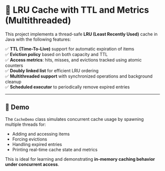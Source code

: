 # 🔁 LRU Cache with TTL and Metrics (Multithreaded)

This project implements a thread-safe **LRU (Least Recently Used)** cache in Java with the following features:

✅ **TTL (Time-To-Live)** support for automatic expiration of items  
✅ **Eviction policy** based on both capacity and TTL  
✅ **Access metrics**: hits, misses, and evictions tracked using atomic counters  
✅ **Doubly linked list** for efficient LRU ordering  
✅ **Multithreaded support** with synchronized operations and background cleanup  
✅ **Scheduled executor** to periodically remove expired entries  

---

## 🧪 Demo

The `CacheDemo` class simulates concurrent cache usage by spawning multiple threads for:

- Adding and accessing items  
- Forcing evictions  
- Handling expired entries  
- Printing real-time cache state and metrics  

This is ideal for learning and demonstrating **in-memory caching behavior under concurrent access**.
